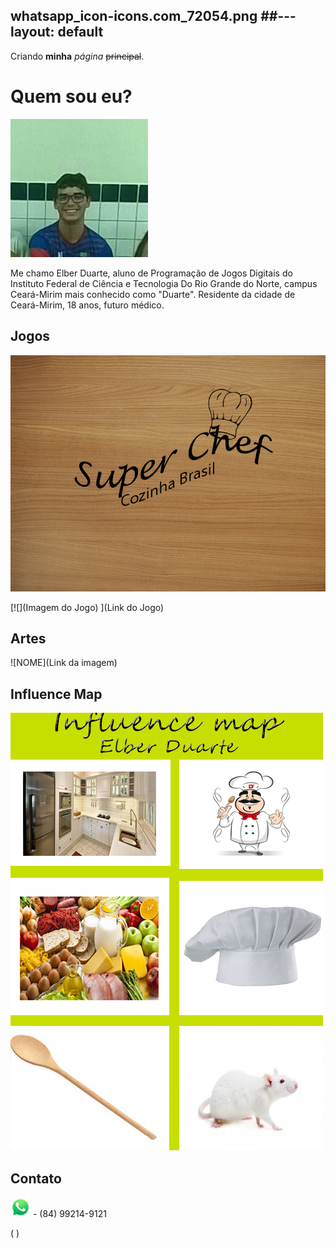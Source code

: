 
whatsapp_icon-icons.com_72054.png 
##---
layout: default
---

Criando **minha** _página_ ~~principal~~.

# Quem sou eu?
![](28053628_1610312609050904_1365302781_n.jpg)

Me chamo Elber Duarte, aluno de Programação de Jogos Digitais do Instituto Federal de Ciência e Tecnologia Do Rio Grande do Norte, campus Ceará-Mirim mais conhecido como "Duarte". Residente da cidade de Ceará-Mirim, 18 anos, futuro médico.
                                                           

## Jogos

[![](menu-sheet0.png) ](https://alvaromd2016.github.io/Super%20Chef/)

[![](Imagem do Jogo) ](Link do Jogo)

## Artes

![NOME](Link da imagem)

## Influence Map

![](elber.png) 


## Contato

![](whatsapp_icon-icons.com_72054.png) - (84) 99214-9121

![]( )( )


